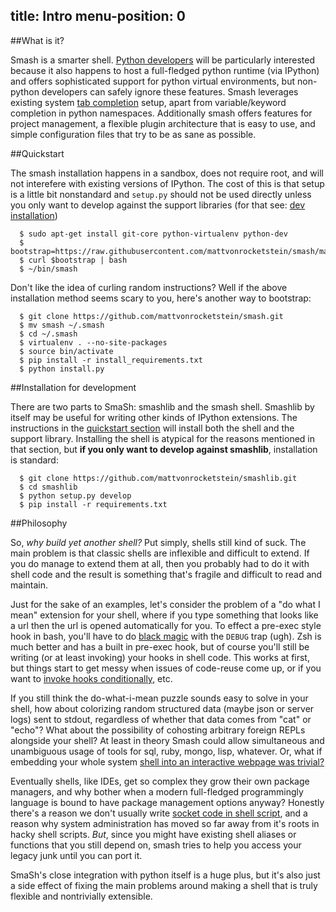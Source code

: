 title: Intro
menu-position: 0
---

##What is it?

Smash is a smarter shell.  [Python developers](python_use_cases.html) will be particularly interested because it also happens to host a full-fledged python runtime (via IPython) and offers sophisticated support for python virtual environments, but non-python developers can safely ignore these features.  Smash leverages existing system [tab completion](#tab-completion) setup, apart from variable/keyword completion in python namespaces.  Additionally smash offers features for project management, a flexible plugin architecture that is easy to use, and simple configuration files that try to be as sane as possible.

<a id="quickstart"></a>
##Quickstart

The smash installation happens in a sandbox, does not require root, and will not interefere with existing versions of IPython.  The cost of this is that setup is a little bit nonstandard and `setup.py` should not be used directly unless you only want to develop against the support libraries (for that see: [dev installation](#dev-installation))


~~~~{.bash}
  $ sudo apt-get install git-core python-virtualenv python-dev
  $ bootstrap=https://raw.githubusercontent.com/mattvonrocketstein/smash/master/bootstrap.sh
  $ curl $bootstrap | bash
  $ ~/bin/smash
~~~~

Don't like the idea of curling random instructions?  Well if the above installation method seems scary to you, here's another way to bootstrap:

~~~~{.bash}
  $ git clone https://github.com/mattvonrocketstein/smash.git
  $ mv smash ~/.smash
  $ cd ~/.smash
  $ virtualenv . --no-site-packages
  $ source bin/activate
  $ pip install -r install_requirements.txt
  $ python install.py
~~~~


<a id="dev-installation"></a>
##Installation for development

There are two parts to SmaSh: smashlib and the smash shell.  Smashlib by itself may be useful for writing other kinds of IPython extensions.  The instructions in the [quickstart section](#quickstart) will install both the shell and the support library.  Installing the shell is atypical for the reasons mentioned in that section, but **if you only want to develop against smashlib**, installation is  standard:

```shell
  $ git clone https://github.com/mattvonrocketstein/smashlib.git
  $ cd smashlib
  $ python setup.py develop
  $ pip install -r requirements.txt
```

<a id="dev-installation"></a>
##Philosophy

So, *why build yet another shell?*  Put simply, shells still kind of suck.  The main problem is that classic shells are inflexible and difficult to extend.  If you do manage to extend them at all, then you probably had to do it with shell code and the result is something that's fragile and difficult to read and maintain.

Just for the sake of an examples, let's consider the problem of a "do what I mean" extension for your shell, where if you type something that looks like a url then the url is opened automatically for you.  To effect a pre-exec style hook in bash, you'll have to do [black magic](http://www.twistedmatrix.com/users/glyph/preexec.bash.txt) with the `DEBUG` trap (ugh).  Zsh is much better and has a built in pre-exec hook, but of course you'll still be writing (or at least invoking) your hooks in shell code.  This works at first, but things start to get messy when issues of code-reuse come up, or if you want to [invoke hooks conditionally](#pm), etc.

If you still think the do-what-i-mean puzzle sounds easy to solve in your shell, how about colorizing random structured data (maybe json or server logs) sent to stdout, regardless of whether that data comes from "cat" or "echo"?   What about the possibility of cohosting arbitrary foreign REPLs alongside your shell?  At least in theory Smash could allow simultaneous and unambiguous usage of tools for sql, ruby, mongo, lisp, whatever.  Or, what if embedding your whole system [shell into an interactive webpage was trivial?](#)

Eventually shells, like IDEs, get so complex they grow their own package managers, and why bother when a modern full-fledged programmingly language is bound to have package management options anyway?  Honestly there's a reason we don't usually write [socket code in shell script](#), and a reason why system administration has moved so far away from it's roots in hacky shell scripts.  *But*, since you might have existing shell aliases or functions that you still depend on, smash tries to help you access your legacy junk until you can port it.

SmaSh's close integration with python itself is a huge plus, but it's also just a side effect of fixing the main problems around making a shell that is truly flexible and nontrivially extensible.
